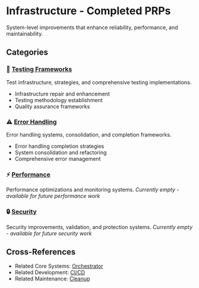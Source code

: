 # Infrastructure - Completed PRPs

System-level improvements that enhance reliability, performance, and maintainability.

## Categories

### 🧪 [Testing Frameworks](./testing-frameworks/)
Test infrastructure, strategies, and comprehensive testing implementations.
- Infrastructure repair and enhancement
- Testing methodology establishment
- Quality assurance frameworks

### ⚠️ [Error Handling](./error-handling/)
Error handling systems, consolidation, and completion frameworks.
- Error handling completion strategies
- System consolidation and refactoring
- Comprehensive error management

### ⚡ [Performance](./performance/)
Performance optimizations and monitoring systems.
*Currently empty - available for future performance work*

### 🔒 [Security](./security/)
Security improvements, validation, and protection systems.
*Currently empty - available for future security work*

## Cross-References

- Related Core Systems: [Orchestrator](../core-systems/orchestrator/)
- Related Development: [CI/CD](../development-workflow/ci-cd/)
- Related Maintenance: [Cleanup](../maintenance/cleanup/)